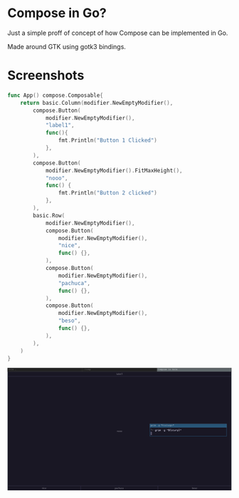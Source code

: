 # Compose in Go?

Just a simple proff of concept of how Compose can be implemented in Go.

Made around GTK using gotk3 bindings.

# Screenshots

```go
func App() compose.Composable{
	return basic.Column(modifier.NewEmptyModifier(), 
		compose.Button(
			modifier.NewEmptyModifier(), 
			"label1", 
			func(){
				fmt.Println("Button 1 Clicked")
			},
		),
		compose.Button(
			modifier.NewEmptyModifier().FitMaxHeight(), 
			"nooo", 
			func() {
				fmt.Println("Button 2 clicked")
			},
		),
		basic.Row(
			modifier.NewEmptyModifier(), 
			compose.Button(
				modifier.NewEmptyModifier(), 
				"nice", 
				func() {},
			), 
			compose.Button(
				modifier.NewEmptyModifier(), 
				"pachuca", 
				func() {},
			), 
			compose.Button(
				modifier.NewEmptyModifier(), 
				"beso", 
				func() {},
			), 
		),
	)
}
```

![Example of gompose.](https://github.com/miiky976/gompose/blob/master/images/example.png)
